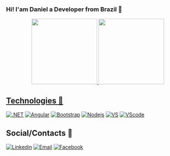 ### Hi! I'am Daniel a Developer from Brazil 👋
<div align="center">
  <a href="https://github.com/danielneto10">
<img height="180em" src="https://github-readme-stats.vercel.app/api?username=danielneto10&show_icons=true&theme=github_dark&include_all_commits=true&count_private=true"/>
  <img height="180em" src="https://github-readme-stats.vercel.app/api/top-langs/?username=danielneto10&layout=compact&langs_count=5&theme=github_dark"/>
</div>

## Technologies 🚀

[![.NET](https://img.shields.io/badge/.NET-512BD4?style=for-the-badge&logo=dotnet&logoColor=white)](https://github.com/danielneto10)
[![Angular](https://img.shields.io/badge/Angular-DD0031?style=for-the-badge&logo=angular&logoColor=white)](https://github.com/danielneto10)
[![Bootstrap](https://img.shields.io/badge/Bootstrap-563D7C?style=for-the-badge&logo=bootstrap&logoColor=white)](https://github.com/danielneto10)
[![Nodejs](https://img.shields.io/badge/Node.js-339933?style=for-the-badge&logo=nodedotjs&logoColor=white)](https://github.com/danielneto10)
[![VS](https://img.shields.io/badge/Visual_Studio-5C2D91?style=for-the-badge&logo=visual%20studio&logoColor=white)](https://github.com/danielneto10)
[![VScode](https://img.shields.io/badge/Visual_Studio_Code-0078D4?style=for-the-badge&logo=visual%20studio%20code&logoColor=white)](https://github.com/danielneto10)

## Social/Contacts 🧾

[![Linkedin](https://img.shields.io/badge/LinkedIn-0077B5?style=for-the-badge&logo=linkedin&logoColor=white)](https://www.linkedin.com/in/daniel-fragoso-350141183/)
[![Email](https://img.shields.io/badge/Microsoft_Outlook-0078D4?style=for-the-badge&logo=microsoft-outlook&logoColor=white)](mailto:daniel.fluz@hotmail.com)
[![Facebook](https://img.shields.io/badge/Facebook-1877F2?style=for-the-badge&logo=facebook&logoColor=white)](https://www.facebook.com/daniel.fragoso.96)
